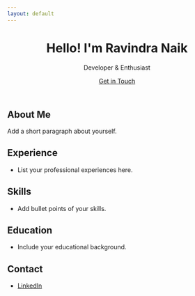 ```yaml
---
layout: default
---
```


<header class="header">
  <div class="container">
    <h1 class="header-title">
      <span class="up">Hello!</span>
      <span class="down">I'm Ravindra Naik</span>
    </h1>
    <p class="header-subtitle">Developer & Enthusiast</p>
    <a class="btn" href="#contact">Get in Touch</a>
  </div>
</header>

<section id="about">
  <h2>About Me</h2>
  <p>Add a short paragraph about yourself.</p>
</section>

<section id="experience">
  <h2>Experience</h2>
  <ul>
    <li>List your professional experiences here.</li>
  </ul>
</section>

<section id="skills">
  <h2>Skills</h2>
  <ul>
    <li>Add bullet points of your skills.</li>
  </ul>
</section>

<section id="education">
  <h2>Education</h2>
  <ul>
    <li>Include your educational background.</li>
  </ul>
</section>

<section id="contact">
  <h2>Contact</h2>
  <ul>
    <li><a href="https://www.linkedin.com/in/naik899/">LinkedIn</a></li>
  </ul>
</section>
